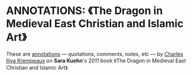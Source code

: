 # ANNOTATIONS: 《The Dragon in Medieval East Christian and Islamic Art》

These are [annotations](annotations/) — quotations, comments, notes, etc  — by [Charles Iliya Krempeaux](http://changelog.ca/) on **Sara Kuehn**'s 2011 book 《The Dragon in Medieval East Christian and Islamic Art》.

